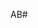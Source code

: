 <!-- All PRs must have a reference to a work item in Azure Boards. See task board at https://go.generalmills.com/paragonsprint -->
AB#